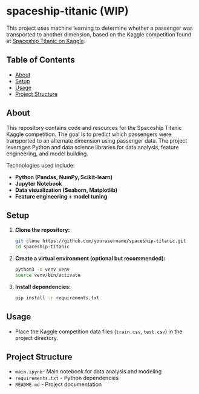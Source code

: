 # spaceship-titanic (WIP)

This project uses machine learning to determine whether a passenger was transported to another dimension, based on the Kaggle competition found at [Spaceship Titanic on Kaggle](https://www.kaggle.com/competitions/spaceship-titanic).

## Table of Contents
- [About](#about)
- [Setup](#setup)
- [Usage](#usage)
- [Project Structure](#project-structure)

## About
This repository contains code and resources for the Spaceship Titanic Kaggle competition. The goal is to predict which passengers were transported to an alternate dimension using passenger data. The project leverages Python and data science libraries for data analysis, feature engineering, and model building.

Technologies used include:
- **Python (Pandas, NumPy, Scikit-learn)**
- **Jupyter Notebook**
- **Data visualization (Seaborn, Matplotlib)**
- **Feature engineering + model tuning**

## Setup
1. **Clone the repository:**
   ```bash
   git clone https://github.com/yourusername/spaceship-titanic.git
   cd spaceship-titanic
   ```
2. **Create a virtual environment (optional but recommended):**
   ```bash
   python3 -m venv venv
   source venv/bin/activate
   ```
3. **Install dependencies:**
   ```bash
   pip install -r requirements.txt
   ```

## Usage
- Place the Kaggle competition data files (`train.csv`, `test.csv`) in the project directory.

## Project Structure
- `main.ipynb`- Main notebook for data analysis and modeling
- `requirements.txt` - Python dependencies
- `README.md` - Project documentation

